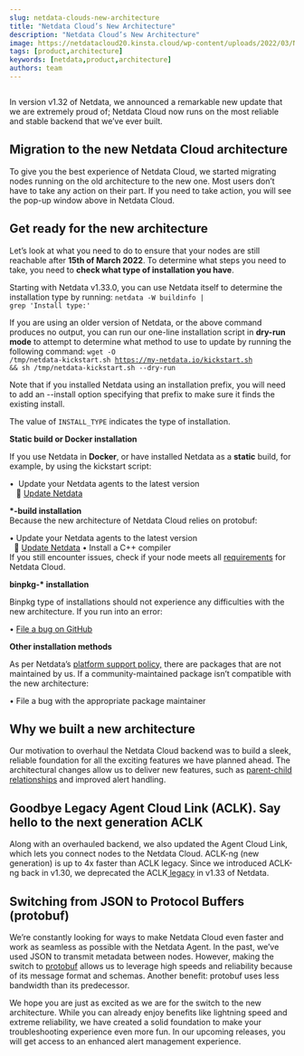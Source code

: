 ```yaml
---
slug: netdata-clouds-new-architecture
title: "Netdata Cloud’s New Architecture"
description: "Netdata Cloud’s New Architecture"
image: https://netdatacloud20.kinsta.cloud/wp-content/uploads/2022/03/New_arch_notification.jpeg
tags: [product,architecture]
keywords: [netdata,product,architecture]
authors: team
---
```


<!--truncate-->

<figure class="wp-block-image size-full"><img class="wp-image-16154" src="https://netdatacloud20.kinsta.cloud/wp-content/uploads/2022/03/New_arch_notification.jpeg" alt="" /></figure>

In version v1.32 of Netdata, we announced a remarkable new update that we are extremely proud of; Netdata Cloud now runs on the most reliable and stable backend that we’ve ever built. 

## Migration to the new Netdata Cloud architecture

To give you the best experience of Netdata Cloud, we started migrating nodes running on the old architecture to the new one. Most users don’t have to take any action on their part. If you need to take action, you will see the pop-up window above in Netdata Cloud.  

## Get ready for the new architecture

Let’s look at what you need to do to ensure that your nodes are still reachable after <strong>15</strong><strong>th of March 2022</strong>. To determine what steps you need to take, you need to <strong>check what type of installation you have</strong>.

Starting with Netdata v1.33.0, you can use Netdata itself to determine the installation type by running: <code>netdata -W buildinfo | grep 'Install type:'</code>

If you are using an older version of Netdata, or the above command produces no output, you can run our one-line installation script in <strong>dry-run mode</strong> to attempt to determine what method to use to update by running the following command:
<code>wget -O /tmp/netdata-kickstart.sh https://my-netdata.io/kickstart.sh &amp;&amp; sh /tmp/netdata-kickstart.sh --dry-run</code>

Note that if you installed Netdata using an installation prefix, you will need to add an --install option specifying that prefix to make sure it finds the existing install.


The value of <code>INSTALL_TYPE</code> indicates the type of installation.


<strong>Static build or Docker installation</strong>

If you use Netdata in <strong>Docker</strong>, or have installed Netdata as a <strong>static</strong> build, for example, by using the kickstart script:


•  Update your Netdata agents to the latest version<br />   📄 <a href="https://learn.netdata.cloud/docs/agent/packaging/installer/update">Update Netdata</a>


<strong>*-build </strong><strong>installation<br /></strong>Because the new architecture of Netdata Cloud relies on protobuf:


• Update your Netdata agents to the latest version<br />  📄 <a href="https://learn.netdata.cloud/docs/agent/packaging/installer/update">Update Netdata</a>
• Install a C++ compiler<br />If you still encounter issues, check if your node meets all <a href="https://learn.netdata.cloud/docs/agent/packaging/installer/methods/source#required-dependencies">requirements</a> for Netdata Cloud.

<strong>binpkg-* </strong><strong>installation</strong>

Binpkg type of installations should not experience any difficulties with the new architecture. If you run into an error:

• <a href="https://github.com/netdata/netdata/issues/new?assignees=&amp;labels=bug%2Cneeds+triage&amp;template=BUG_REPORT.yml&amp;title=%5BBug%5D%3A+">File a bug on GitHub</a>

<strong>Other installation methods</strong>

As per Netdata’s <a href="https://learn.netdata.cloud/docs/agent/packaging/platform_support">platform support policy,</a> there are packages that are not maintained by us. If a community-maintained package isn’t compatible with the new architecture:

• File a bug with the appropriate package maintainer

## Why we built a new architecture

Our motivation to overhaul the Netdata Cloud backend was to build a sleek, reliable foundation for all the exciting features we have planned ahead. The architectural changes allow us to deliver new features, such as <a href="https://learn.netdata.cloud/docs/metrics-storage-management/enable-streaming">parent-child relationships</a> and improved alert handling. 

## Goodbye Legacy Agent Cloud Link (ACLK). Say hello to the next generation ACLK

Along with an overhauled backend, we also updated the Agent Cloud Link, which lets you connect nodes to the Netdata Cloud. ACLK-ng (new generation) is up to 4x faster than ACLK legacy. Since we introduced ACLK-ng back in v1.30, we deprecated the ACLK<a href="https://github.com/netdata/netdata/releases/tag/v1.33.0#deprecation-notice"> legacy</a> in v1.33 of Netdata.

## Switching from JSON to Protocol Buffers (protobuf)

We’re constantly looking for ways to make Netdata Cloud even faster and work as seamless as possible with the Netdata Agent. In the past, we’ve used JSON to transmit metadata between nodes. However, making the switch to <a href="https://developers.google.com/protocol-buffers">protobuf</a> allows us to leverage high speeds and reliability because of its message format and schemas. Another benefit: protobuf uses less bandwidth than its predecessor.

We hope you are just as excited as we are for the switch to the new architecture. While you can already enjoy benefits like lightning speed and extreme reliability, we have created a solid foundation to make your troubleshooting experience even more fun. In our upcoming releases, you will get access to an enhanced alert management experience.
